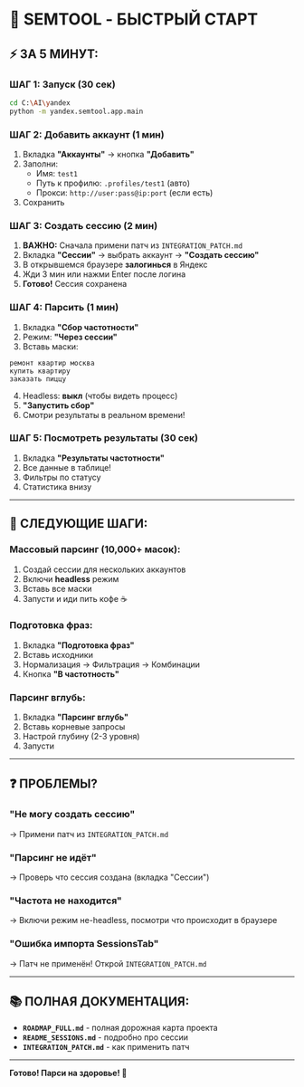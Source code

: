 # 🚀 SEMTOOL - БЫСТРЫЙ СТАРТ

## ⚡ ЗА 5 МИНУТ:

### ШАГ 1: Запуск (30 сек)
```bash
cd C:\AI\yandex
python -m yandex.semtool.app.main
```

### ШАГ 2: Добавить аккаунт (1 мин)
1. Вкладка **"Аккаунты"** → кнопка **"Добавить"**
2. Заполни:
   - Имя: `test1`
   - Путь к профилю: `.profiles/test1` (авто)
   - Прокси: `http://user:pass@ip:port` (если есть)
3. Сохранить

### ШАГ 3: Создать сессию (2 мин)
1. **ВАЖНО:** Сначала примени патч из `INTEGRATION_PATCH.md`
2. Вкладка **"Сессии"** → выбрать аккаунт → **"Создать сессию"**
3. В открывшемся браузере **залогинься** в Яндекс
4. Жди 3 мин или нажми Enter после логина
5. **Готово!** Сессия сохранена

### ШАГ 4: Парсить (1 мин)
1. Вкладка **"Сбор частотности"**
2. Режим: **"Через сессии"**
3. Вставь маски:
```
ремонт квартир москва
купить квартиру
заказать пиццу
```
4. Headless: **выкл** (чтобы видеть процесс)
5. **"Запустить сбор"**
6. Смотри результаты в реальном времени!

### ШАГ 5: Посмотреть результаты (30 сек)
1. Вкладка **"Результаты частотности"**
2. Все данные в таблице!
3. Фильтры по статусу
4. Статистика внизу

---

## 🎯 СЛЕДУЮЩИЕ ШАГИ:

### Массовый парсинг (10,000+ масок):
1. Создай сессии для нескольких аккаунтов
2. Включи **headless** режим
3. Вставь все маски
4. Запусти и иди пить кофе ☕

### Подготовка фраз:
1. Вкладка **"Подготовка фраз"**
2. Вставь исходники
3. Нормализация → Фильтрация → Комбинации
4. Кнопка **"В частотность"**

### Парсинг вглубь:
1. Вкладка **"Парсинг вглубь"**
2. Вставь корневые запросы
3. Настрой глубину (2-3 уровня)
4. Запусти

---

## ❓ ПРОБЛЕМЫ?

### "Не могу создать сессию"
→ Примени патч из `INTEGRATION_PATCH.md`

### "Парсинг не идёт"
→ Проверь что сессия создана (вкладка "Сессии")

### "Частота не находится"
→ Включи режим не-headless, посмотри что происходит в браузере

### "Ошибка импорта SessionsTab"
→ Патч не применён! Открой `INTEGRATION_PATCH.md`

---

## 📚 ПОЛНАЯ ДОКУМЕНТАЦИЯ:

- **`ROADMAP_FULL.md`** - полная дорожная карта проекта
- **`README_SESSIONS.md`** - подробно про сессии
- **`INTEGRATION_PATCH.md`** - как применить патч

---

**Готово! Парси на здоровье! 🚀**
